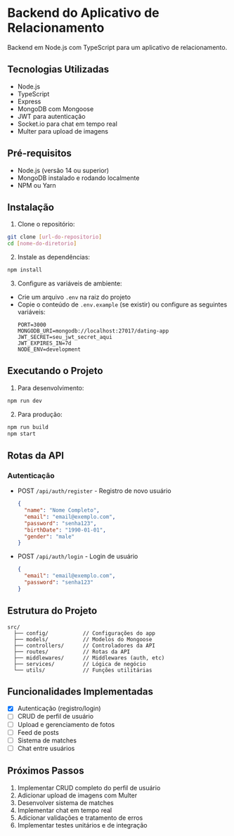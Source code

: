 # Backend do Aplicativo de Relacionamento

Backend em Node.js com TypeScript para um aplicativo de relacionamento.

## Tecnologias Utilizadas

- Node.js
- TypeScript
- Express
- MongoDB com Mongoose
- JWT para autenticação
- Socket.io para chat em tempo real
- Multer para upload de imagens

## Pré-requisitos

- Node.js (versão 14 ou superior)
- MongoDB instalado e rodando localmente
- NPM ou Yarn

## Instalação

1. Clone o repositório:
```bash
git clone [url-do-repositorio]
cd [nome-do-diretorio]
```

2. Instale as dependências:
```bash
npm install
```

3. Configure as variáveis de ambiente:
- Crie um arquivo `.env` na raiz do projeto
- Copie o conteúdo de `.env.example` (se existir) ou configure as seguintes variáveis:
  ```
  PORT=3000
  MONGODB_URI=mongodb://localhost:27017/dating-app
  JWT_SECRET=seu_jwt_secret_aqui
  JWT_EXPIRES_IN=7d
  NODE_ENV=development
  ```

## Executando o Projeto

1. Para desenvolvimento:
```bash
npm run dev
```

2. Para produção:
```bash
npm run build
npm start
```

## Rotas da API

### Autenticação

- POST `/api/auth/register` - Registro de novo usuário
  ```json
  {
    "name": "Nome Completo",
    "email": "email@exemplo.com",
    "password": "senha123",
    "birthDate": "1990-01-01",
    "gender": "male"
  }
  ```

- POST `/api/auth/login` - Login de usuário
  ```json
  {
    "email": "email@exemplo.com",
    "password": "senha123"
  }
  ```

## Estrutura do Projeto

```
src/
  ├── config/           // Configurações do app
  ├── models/           // Modelos do Mongoose
  ├── controllers/      // Controladores da API
  ├── routes/           // Rotas da API
  ├── middlewares/      // Middlewares (auth, etc)
  ├── services/         // Lógica de negócio
  └── utils/            // Funções utilitárias
```

## Funcionalidades Implementadas

- [x] Autenticação (registro/login)
- [ ] CRUD de perfil de usuário
- [ ] Upload e gerenciamento de fotos
- [ ] Feed de posts
- [ ] Sistema de matches
- [ ] Chat entre usuários

## Próximos Passos

1. Implementar CRUD completo do perfil de usuário
2. Adicionar upload de imagens com Multer
3. Desenvolver sistema de matches
4. Implementar chat em tempo real
5. Adicionar validações e tratamento de erros
6. Implementar testes unitários e de integração 